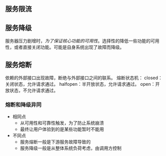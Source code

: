## 服务限流



## 服务降级
服务器压力剧增时，*为了保证核心功能的可用性*。选择性的降低一些功能的可用性，或者直接关闭功能。可能是自身系统出现了故障而降级。


## 服务熔断
依赖的外部接口出现故障，断绝与外部接口之间的联系。
熔断状态机：
closed：关闭状态，允许请求通过。
halfopen：半开放状态，允许请求通过。
open：开放状态，不允许请求通过。

### 熔断和降级异同
* 相同点
  * 从可用性和可靠性触发，为了防止系统崩溃
  * 最终让用户体验到的是某些功能暂时不能用
* 不同点
  * 服务熔断一般是下游服务故障导致的
  * 服务降级一般是从整体系统负荷考虑，由调用方控制




